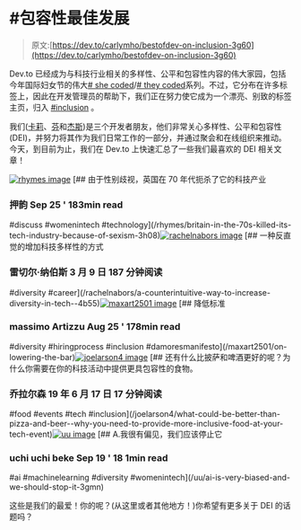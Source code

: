 # #包容性最佳发展

> 原文:[https://dev.to/carlymho/bestofdev-on-inclusion-3g60](https://dev.to/carlymho/bestofdev-on-inclusion-3g60)

Dev.to 已经成为与科技行业相关的多样性、公平和包容性内容的伟大家园，包括今年国际妇女节的伟大[# she coded](https://dev.to/t/shecoded)/[# they coded](https://dev.to/t/theycoded)系列。不过，它分布在许多标签上，因此在开发管理员的帮助下，我们正在努力使它成为一个漂亮、别致的标签主页，归入 [#inclusion](https://dev.to/t/inclusion) 。

我们([卡莉](https://dev.to/carlymho)、[芬](https://dev.to/sublimemarch)和[杰斯](https://dev.to/thejessleigh))是三个开发者朋友，他们非常关心多样性、公平和包容性(DEI)，并努力将其作为我们日常工作的一部分，并通过聚会和在线组织来推动。今天，到目前为止，我们在 Dev.to 上快速汇总了一些我们最喜欢的 DEI 相关文章！

[![rhymes image](../Images/91ed8188209dceb0374b6a8c88308333.png)](/rhymes) [## 由于性别歧视，英国在 70 年代扼杀了它的科技产业

### 押韵 Sep 25 ' 183min read

#discuss #womenintech #technology](/rhymes/britain-in-the-70s-killed-its-tech-industry-because-of-sexism-3h08)[![rachelnabors image](../Images/e6286ee938c8e39e9d720792241b5bcf.png)](/rachelnabors) [## 一种反直觉的增加科技多样性的方式

### 雷切尔·纳伯斯 3 月 9 日 187 分钟阅读

#diversity #career](/rachelnabors/a-counterintuitive-way-to-increase-diversity-in-tech--4b55)[![maxart2501 image](../Images/6cbef9d7c7dc6b75b25d8438cabb1a5e.png)](/maxart2501) [## 降低标准

### massimo Artizzu Aug 25 ' 178min read

#diversity #hiringprocess #inclusion #damoresmanifesto](/maxart2501/on-lowering-the-bar)[![joelarson4 image](../Images/c1bcf7f23b33a702bcd3ea70bbf7ce3b.png)](/joelarson4) [## 还有什么比披萨和啤酒更好的呢？为什么你需要在你的科技活动中提供更具包容性的食物。

### 乔拉尔森 19 年 6 月 17 日 17 分钟阅读

#food #events #tech #inclusion](/joelarson4/what-could-be-better-than-pizza-and-beer--why-you-need-to-provide-more-inclusive-food-at-your-tech-event)[![uu image](../Images/a3d9ed47e456735a1f34888494520b3b.png)](/uu) [## A.我很有偏见，我们应该停止它

### uchi uchi beke Sep 19 ' 18 1min read

#ai #machinelearning #diversity #womenintech](/uu/ai-is-very-biased-and-we-should-stop-it-3gmn)

这些是我们的最爱！你的呢？(从这里或者其他地方！)你希望有更多关于 DEI 的话题吗？
